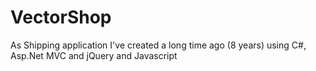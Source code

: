 # VectorShop
As Shipping application I've created a long time ago (8 years) using C#, Asp.Net MVC and jQuery and Javascript
